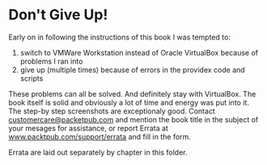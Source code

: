 # Don't Give Up!
Early on in following the instructions of this book I was tempted to:
1. switch to VMWare Workstation instead of Oracle VirtualBox because of problems I ran into
2. give up (multiple times) because of errors in the providex code and scripts

These problems can all be solved. And definitely stay with VirtualBox. The book itself is solid and obviously a lot
of time and energy was put into it. The step-by step screenshots are exceptionaly good. Contact
customercare@packetpub.com and mention the book title in the subject of your mesages for assistance, or report
Errata at www.packtpub.com/support/errata and fill in the form.

Errata are laid out separately by chapter in this folder.
